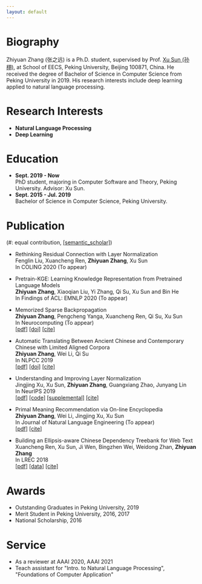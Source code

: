 ```yaml
---
layout: default
---
```


# Biography
Zhiyuan Zhang (张之远) is a Ph.D. student, supervised by Prof. [Xu Sun (孙栩)](https://xusun.org), at School of EECS, Peking University, Beijing 100871, China. He received the degree of Bachelor of Science in Computer Science from Peking University in 2019. His research interests include deep learning applied to natural language processing.

# Research Interests
- **Natural Language Processing**
- **Deep Learning**

# Education
- **Sept. 2019 - Now**  
  PhD student, majoring in Computer Software and Theory, Peking University. Advisor: Xu Sun.
- **Sept. 2015 - Jul. 2019**  
  Bachelor of Science in Computer Science, Peking University.

# Publication
(\#: equal contribution, [[semantic_scholar]](https://www.semanticscholar.org/author/Zhiyuan-Zhang/50317060))

- Rethinking Residual Connection with Layer Normalization    
  Fenglin Liu, Xuancheng Ren, **Zhiyuan Zhang**, Xu Sun     
  In COLING 2020 (To appear)
  
- Pretrain-KGE: Learning Knowledge Representation from Pretrained Language Models    
  **Zhiyuan Zhang**, Xiaoqian Liu, Yi Zhang, Qi Su, Xu Sun and Bin He    
  In Findings of ACL: EMNLP 2020 (To appear)   
  
- Memorized Sparse Backpropagation    
  **Zhiyuan Zhang**, Pengcheng Yanga, Xuancheng Ren, Qi Su, Xu Sun    
  In Neurocomputing (To appear)    
  [[pdf]](https://arxiv.org/pdf/1905.10194.pdf) [[doi]](https://doi.org/10.1016/j.neucom.2020.08.055) [[cite]](https://dblp.uni-trier.de/rec/journals/ijon/ZhangYRSS20.html?view=bibtex)
  
- Automatic Translating Between Ancient Chinese and Contemporary Chinese with Limited Aligned Corpora    
  **Zhiyuan Zhang**, Wei Li, Qi Su   
  In NLPCC 2019   
  [[pdf]](https://arxiv.org/pdf/1803.01557.pdf) [[doi]](https://doi.org/10.1007/978-3-030-32236-6_13) [[cite]](https://citation-needed.springer.com/v2/references/10.1007/978-3-030-32236-6_13?format=bibtex)  
  
- Understanding and Improving Layer Normalization    
  Jingjing Xu, Xu Sun, **Zhiyuan Zhang**, Guangxiang Zhao, Junyang Lin    
  In NeurIPS 2019    
  [[pdf]](https://papers.nips.cc/paper/8689-understanding-and-improving-layer-normalization.pdf) [[code]](https://github.com/lancopku/AdaNorm) [[supplemental]](https://papers.nips.cc/paper/8689-understanding-and-improving-layer-normalization-supplemental.zip) [[cite]](https://papers.nips.cc/paper/8689-understanding-and-improving-layer-normalization/bibtex)  
  
- Primal Meaning Recommendation via On-line Encyclopedia   
  **Zhiyuan Zhang**, Wei Li, Jingjing Xu, Xu Sun   
  In Journal of Natural Language Engineering (To appear)    
  [[pdf]](https://arxiv.org/pdf/1808.04660.pdf) [[cite]](https://dblp.uni-trier.de/rec/journals/corr/abs-1808-04660.html?view=bibtex)   
  
- Building an Ellipsis-aware Chinese Dependency Treebank for Web Text    
  Xuancheng Ren, Xu Sun, Ji Wen, Bingzhen Wei, Weidong Zhan, **Zhiyuan Zhang**    
  In LREC 2018    
  [[pdf]](http://www.lrec-conf.org/proceedings/lrec2018/pdf/297.pdf) [[data]](https://github.com/lancopku/Chinese-Dependency-Treebank-with-Ellipsis) [[cite]](https://dblp.uni-trier.de/rec/conf/lrec/RenSWWZZ18.html?view=bibtex)

# Awards
- Outstanding Graduates in Peking University, 2019
- Merit Student in Peking University, 2016, 2017
- National Scholarship, 2016

# Service
- As a reviewer at AAAI 2020, AAAI 2021
- Teach assistant for "Intro. to Natural Language Processing", "Foundations of Computer Application"
